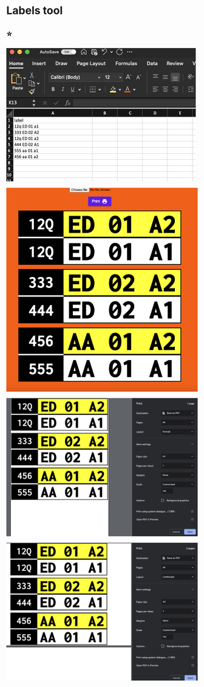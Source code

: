 # Labels tool

## ⭐


![Labels tool](screenshots/screenshot.png)

![](screenshots/screenshot2.png)

![](screenshots/screenshot_print_scale.png)

![](screenshots/screenshot_landscape.png)